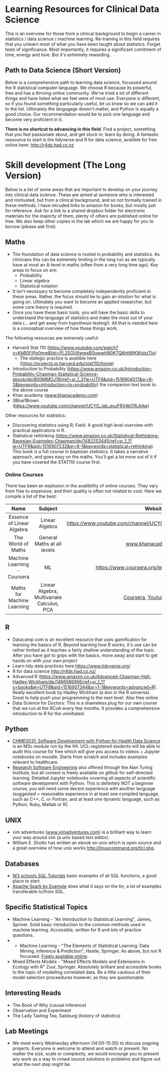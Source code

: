 # Learning Resources for Clinical Data Science
This is an overview for those from a clinical background to begin a career in statistics / data science / machine learning.
Re-training in this field requires that you unlearn most of what you have been taught about statistics. Forget tests of significance. Most importantly, it requires a significant comitment of time, energy and love. But it's extremely rewarding.

## Path to Data Science (Short Version)
Below is a comprehensive path to learning data science, focussed around the R statistical computer language. We choose R because its powerful, free and has a thriving online community. We've tried a lot of different things and have listed what we feel were of most use. Everyone is different, so if you found something particularly useful, let us know so we can add it to the list. Ultimately the langugage doesn't matter, and Python is equally a good choice. Our recommendation would be to pick one language and become very proficient in it.

**There is no shortcut to advancing in this field**. Find a project, something that you feel passionate about, and get stuck in; learn by doing. A fantastic reasource to start is the tidyverse and R for data science, availible for free online here: http://r4ds.had.co.nz

# Skill development (The Long Version)
Below is a list of some areas that are important to develop on your journey into clinical data science. These are aimed at someone who is interested and motivated, but from a clinical background, and so not formally trained in these methods. I have inlcuded links to amazon for books, but mostly just for reference. Ask for a link to a shared dropbox folder for electronic materials for the majority of them, plenty of others are published online for free. We also keep other copies in the lab which we are happy for you to borrow (please ask first).

## Maths
- The foundation of data science is rooted in probability and statistics. As clinicians this can be extremely limiting in the long run as we typically have at most an A-level in maths (often from a very long time ago). Key areas to focus on are:
  - Probability
  - Linear algebra
  - Statistical notation
- It isn't necessary to become completely independently proficient in these areas. Rather, the focus should be to gain an intution for what is going on. Ultimately you want to become an applied researcher, but some core theory is required.
- Once you have these basic tools, you will have the basic skills to understand the language of statistics and make the most out of your data (... and get away from hypothesis testing!). All that is needed here is a conceptual overview of how these things work.

The following resources are extremely useful:
- Harvard Stat 110 (https://www.youtube.com/watch?v=KbB0FjPg0mw&list=PL2SOU6wwxB0uwwH80KTQ6ht66KWxbzTIo)
  - The stategic practice is availible here (https://projects.iq.harvard.edu/stat110/home)
- Introduction to Probability (https://www.amazon.co.uk/Introduction-Probability-Chapman-Statistical-Science-ebook/dp/B00MMOJ19I/ref=sr_1_3?ie=UTF8&qid=1516904017&sr=8-3&keywords=introduction+to+probability) the companion text book to the above course
- Khan academy (www.khanacademy.com)
- 3Blue1Brown (https://www.youtube.com/channel/UCYO_jab_esuFRV4b17AJtAw)

Other resources for statistics:
- Discovering statistics using R; Field. A good high level overview with practical applicatons in R.
- Statistical rethinking (https://www.amazon.co.uk/Statistical-Rethinking-Bayesian-Examples-Chapman/dp/1482253445/ref=sr_1_1?ie=UTF8&qid=1516907232&sr=8-1&keywords=statistical+rethinking). This book is a full course in bayesian statistics. It takes a narrative approach, and goes easy on the maths. You'll get a lot more out of it if you have covered the STAT110 course first.

### Online Courses
There has been an explosion in the availibility of online courses. They vary from free to expensive, and their quality is often not related to cost. Here we compile a list of the best:

|             Name            |           Subject           |                                   Website                                   | Cost | Rating      |
|:---------------------------:|:---------------------------:|:---------------------------------------------------------------------------:|:----:|-------------|
|   Essence of Linear Algebra |              Linear Algebra |          https://www.youtube.com/channel/UCYO_jab_esuFRV4b17AJtAw/playlists | Free | 5/5         |
| The World of Maths          | General Maths at all levels | www.khanacademy.com                                                         | Free | 5/5         |
| Machine Learning - Coursera | ML                          | https://www.coursera.org/learn/machine-learning                             | £58  | Recommended |
| Maths for Machine Learning  | Linear Algebra, Multivariate Calculus, PCA              | [Coursera](https://www.coursera.org/specializations/mathematics-machine-learning), [Youtube (FREE!)](https://www.youtube.com/watch?v=T73ldK46JqE&list=PLiiljHvN6z1_o1ztXTKWPrShrMrBLo5P3) | £48/Free  | 4/5         |


## R
- Datacamp.com is an excellent resource that uses gamification for learning the basics of R. Beyond learning how R works, it's use can be rather limited as it teaches a fairly shallow understanding of the topic. After you have got to grips with the basics, move away and start to get hands on with your own project
- Learn tidy data practices here https://www.tidyverse.org/
- R for data science http://r4ds.had.co.nz/
- Advanced R (https://www.amazon.co.uk/Advanced-Chapman-Hall-Hadley-Wickham/dp/1466586966/ref=sr_1_1?s=books&ie=UTF8&qid=1516907344&sr=1-1&keywords=advanced+R). Really excellent book by Hadley Wickham (a don in the R universe). Great to help push your programming to the next level. Also free online.
- Data Science for Doctors: This is a shameless plug for our own course that we run at the RCoA every few months. It provides a comprehensive introduction to R for the uninitiated.

## Python
- [CHME0031: Software Development with Python for Health Data Science](https://www.ucl.ac.uk/health-informatics/software-development-python-health-data-science) is an MSc module run by the IHI. UCL-registered students will be able to audit this course for free which will give you access to videos + Jupyter notebooks on moodle. Starts from scratch and includes examples relevant to healthcare.
- [Research Software Engineering](https://github.com/UCL/rsd-engineeringcourse) also offered through the Alan Turing Institute, but all content is freely available on github for self-directed learning. Detailed Jupyter notebooks covering all aspects of scientific software development with Python. This is definitely NOT a beginner course, you will need some decent experience with another language (suggested = reasonable experience in at least one compiled language, such as C++, C, or Fortran, and at least one dynamic language, such as Python, Ruby, Matlab or R). 

## UNIX
- vim adventures (www.vimadventures.com) is a brilliant way to learn your way around vim (a unix based text editor).
- William E. Shotts has written an ebook on unix which is open source and a great overview of how unix works http://linuxcommand.org/tlcl.php

## Databases
- [W3 schools SQL Tutorials](https://www.w3schools.com/sql/default.asp) basic examples of all SQL functions, a good place to start.
- [Apache Spark by Example](https://sparkbyexamples.com/) does what it says on the tin, a lot of examples transferable to/from SQL.

## Specific Statistical Topics
- Machine Learning - "An Introduction to Statistical Learning", James, Spriner. Solid basic introduction to the common methods used in machine learning. Accessible, written for R and lots of practice questions.
- - Machine Learning - "The Elements of Statistical Learning: Data Mining, Inference & Prediction", Hastie, Springer. As above, but not R focussed. [Freely available online](https://web.stanford.edu/~hastie/Papers/ESLII.pdf).
- Mixed Effects Models - "Mixed Effects Models and Extensions in Ecology with R" Zuur, Springer. Absolutely brilliant and accessible books to the topic of modelling correlated data. Be a little cautious of their model selection proceedures however, as they are questionable.

## Interesting Reads
- The Book of Why (causal inference)
- Observation and Experiment
- The Lady Tasting Tea, Salsburg (history of statistics)

## Lab Meetings
- We meet every Wednesday afternoon (14:00-15:30) to discuss ongoing projects. Everyone is welcome to attend and watch or present. No matter the size, scale or complexity, we would encourge you to present any work as a way to crowd source solutions to problems and figure out what the next step might be.
